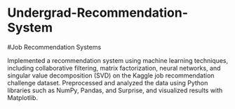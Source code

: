 # Undergrad-Recommendation-System

#Job Recommendation Systems

Implemented a recommendation system using machine learning techniques, including collaborative filtering, matrix factorization, neural networks, and singular value decomposition (SVD) on the Kaggle job recommendation challenge dataset. Preprocessed and analyzed the data using Python libraries such as NumPy, Pandas, and Surprise, and visualized results with Matplotlib.
